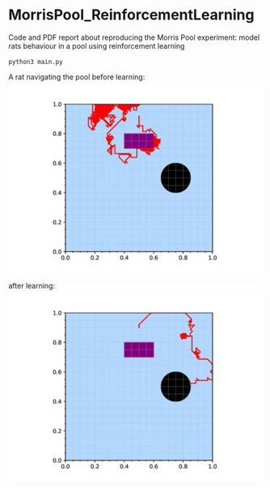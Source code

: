 # MorrisPool_ReinforcementLearning
Code and PDF report about reproducing the Morris Pool experiment: model rats behaviour in a pool using reinforcement learning
```
python3 main.py
```
A rat navigating the pool before learning:
![image](/HWorst_before-page-001.jpg)

after learning:
![image](/HWorstAfter-page-001.jpg)
